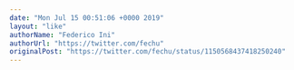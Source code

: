```yaml
---
date: "Mon Jul 15 00:51:06 +0000 2019"
layout: "like"
authorName: "Federico Ini"
authorUrl: "https://twitter.com/fechu"
originalPost: "https://twitter.com/fechu/status/1150568437418250240"
---
```

